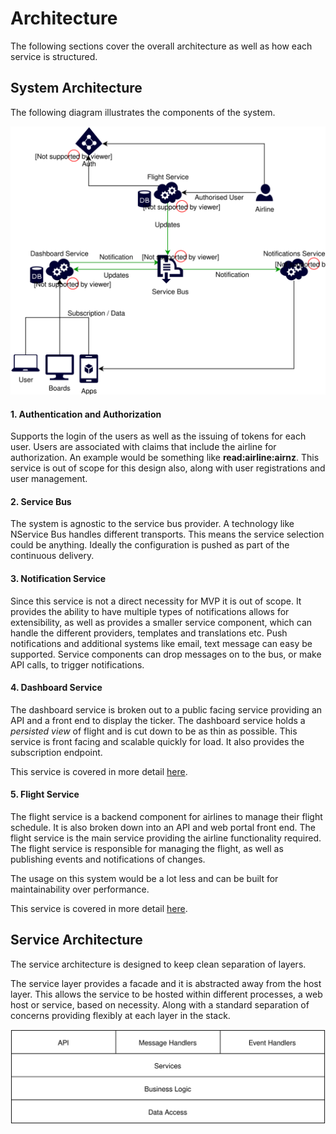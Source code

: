 # Architecture

The following sections cover the overall architecture as well as how each service is structured.

## System Architecture

The following diagram illustrates the components of the system.

![architecture](/static/images/architecture.system.svg)

#### 1. Authentication and Authorization

Supports the login of the users as well as the issuing of tokens for each user. Users are associated with claims that include the airline for authorization. An example would be something like **read:airline:airnz**. This service is out of scope for this design also, along with user registrations and user management.

#### 2. Service Bus

The system is agnostic to the service bus provider. A technology like NService Bus handles different transports. This means the service selection could be anything. Ideally the configuration is pushed as part of the continuous delivery.

#### 3. Notification Service

Since this service is not a direct necessity for MVP it is out of scope. It provides the ability to have multiple types of notifications allows for extensibility, as well as provides a smaller service component, which can handle the different providers, templates and translations etc. Push notifications and additional systems like email, text message can easy be supported. Service components can drop messages on to the bus, or make API calls, to trigger notifications.

#### 4. Dashboard Service

The dashboard service is broken out to a public facing service providing an API and a front end to display the ticker. The dashboard service holds a *persisted view* of flight and is cut down to be as thin as possible. This service is front facing and scalable quickly for load. It also provides the subscription endpoint.

This service is covered in more detail [here](dashboard.md).

#### 5. Flight Service

The flight service is a backend component for airlines to manage their flight schedule. It is also broken down into an API and web portal front end. The flight service is the main service providing the airline functionality required. The flight service is responsible for managing the flight, as well as publishing events and notifications of changes.

The usage on this system would be a lot less and can be built for maintainability over performance.

This service is covered in more detail [here](flight.md).

## Service Architecture

The service architecture is designed to keep clean separation of layers.

The service layer provides a facade and it is abstracted away from the host layer. This allows the service to be hosted within different processes, a web host or service, based on necessity. Along with a standard separation of concerns providing flexibly at each layer in the stack.

![service](/static/images/architecture.service.svg)
